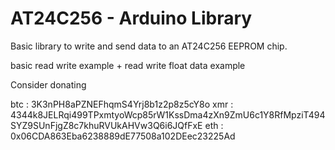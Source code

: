# AT24C256 - Arduino Library

Basic library to write and send data to an AT24C256 EEPROM chip. 

basic read write example + read write float data example 

Consider donating 

btc : 3K3nPH8aPZNEFhqmS4Yrj8b1z2p8z5cY8o
xmr : 4344k8JELRqi499TPxmtyoWcp85rW1KssDma4zXn9ZmU6c1Y8RfMpziT494SYZ9SUnFjgZ8c7khuRVUkAHVw3Q6i6JQfFxE
eth : 0x06CDA863Eba6238889dE77508a102DEec23225Ad
